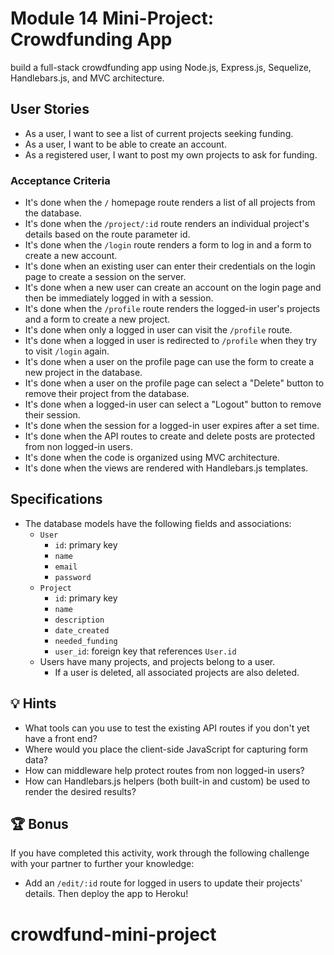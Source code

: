 # Module 14 Mini-Project: Crowdfunding App
build a full-stack crowdfunding app using Node.js, Express.js, Sequelize, Handlebars.js, and MVC architecture.

## User Stories
* As a user, I want to see a list of current projects seeking funding.
* As a user, I want to be able to create an account.
* As a registered user, I want to post my own projects to ask for funding.

### Acceptance Criteria
* It's done when the `/` homepage route renders a list of all projects from the database.
* It's done when the `/project/:id` route renders an individual project's details based on the route parameter id.
* It's done when the `/login` route renders a form to log in and a form to create a new account.
* It's done when an existing user can enter their credentials on the login page to create a session on the server.
* It's done when a new user can create an account on the login page and then be immediately logged in with a session.
* It's done when the `/profile` route renders the logged-in user's projects and a form to create a new project.
* It's done when only a logged in user can visit the `/profile` route.
* It's done when a logged in user is redirected to `/profile` when they try to visit `/login` again.
* It's done when a user on the profile page can use the form to create a new project in the database.
* It's done when a user on the profile page can select a "Delete" button to remove their project from the database.
* It's done when a logged-in user can select a "Logout" button to remove their session.
* It's done when the session for a logged-in user expires after a set time.
* It's done when the API routes to create and delete posts are protected from non logged-in users.
* It's done when the code is organized using MVC architecture.
* It's done when the views are rendered with Handlebars.js templates.

## Specifications 
* The database models have the following fields and associations:
  * `User`
    * `id`: primary key
    * `name`
    * `email`
    * `password`
  * `Project`
    * `id`: primary key
    * `name`
    * `description`
    * `date_created`
    * `needed_funding`
    * `user_id`: foreign key that references `User.id`
  * Users have many projects, and projects belong to a user.
    * If a user is deleted, all associated projects are also deleted.

## 💡 Hints
* What tools can you use to test the existing API routes if you don't yet have a front end?
* Where would you place the client-side JavaScript for capturing form data?
* How can middleware help protect routes from non logged-in users?
* How can Handlebars.js helpers (both built-in and custom) be used to render the desired results?

## 🏆 Bonus
If you have completed this activity, work through the following challenge with your partner to further your knowledge:
* Add an `/edit/:id` route for logged in users to update their projects' details. Then deploy the app to Heroku!
# crowdfund-mini-project
